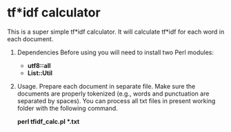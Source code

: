 # tf\*idf calculator

This is a super simple tf\*idf calculator. It will calculate tf\*idf for each word in each document.

1. Dependencies
Before using you will need to install two Perl modules:
   - **utf8::all**
   - **List::Util**

2. Usage.
Prepare each document in separate file. Make sure the documents are properly tokenized (e.g., words and punctuation are separated by spaces). You can process all txt files in present working folder with the following command. 

   **perl tfidf_calc.pl \*.txt**
